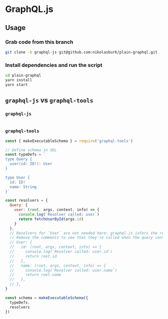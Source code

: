 # GraphQL.js

## Usage

### Grab code from this branch

```sh
git clone -b graphql-js git@github.com:nikolasburk/plain-graphql.git
```

### Install dependencies and run the script

```sh
cd plain-graphql
yarn install
yarn start
```

## `graphql-js` vs `graphql-tools`

### `graphql-js`

```js

```


### `graphql-tools`

```js
const { makeExecutableSchema } = require('graphql-tools')

// Define schema in SDL
const typeDefs = `
type Query {
  user(id: ID!): User
}

type User {
  id: ID!
  name: String
}`

const resolvers = {
  Query: {
    user: (root, args, context, info) => {
      console.log(`Resolver called: user`)
      return fetchUserById(args.id)
    }
  },
  // Resolvers for `User` are not needed here: graphql-js infers the returned values.
  // Remove the comments to see that they're called when the query contains the `id` and `name` fields.
  // User: {
  //   id: (root, args, context, info) => {      
  //     console.log(`Resolver called: user.id`)   
  //     return root.id
  //   },
  //   name: (root, args, context, info) => {
  //     console.log(`Resolver called: user.name`) 
  //     return root.name
  //   },
  // },
}

const schema = makeExecutableSchema({
  typeDefs,
  resolvers
})
```

